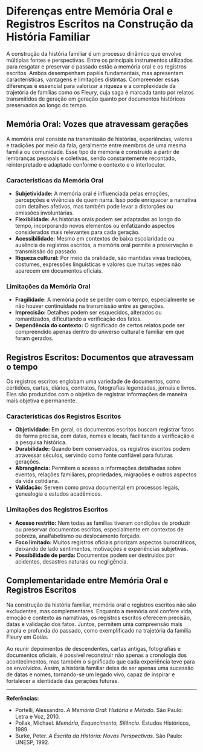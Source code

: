 # Diferenças entre Memória Oral e Registros Escritos na Construção da História Familiar

A construção da história familiar é um processo dinâmico que envolve múltiplas fontes e perspectivas. Entre os principais instrumentos utilizados para resgatar e preservar o passado estão a memória oral e os registros escritos. Ambos desempenham papéis fundamentais, mas apresentam características, vantagens e limitações distintas. Compreender essas diferenças é essencial para valorizar a riqueza e a complexidade da trajetória de famílias como os Fleury, cuja saga é marcada tanto por relatos transmitidos de geração em geração quanto por documentos históricos preservados ao longo do tempo.

## Memória Oral: Vozes que atravessam gerações

A memória oral consiste na transmissão de histórias, experiências, valores e tradições por meio da fala, geralmente entre membros de uma mesma família ou comunidade. Esse tipo de memória é construído a partir de lembranças pessoais e coletivas, sendo constantemente recontado, reinterpretado e adaptado conforme o contexto e o interlocutor.

### Características da Memória Oral

- **Subjetividade:** A memória oral é influenciada pelas emoções, percepções e vivências de quem narra. Isso pode enriquecer a narrativa com detalhes afetivos, mas também pode levar a distorções ou omissões involuntárias.
- **Flexibilidade:** As histórias orais podem ser adaptadas ao longo do tempo, incorporando novos elementos ou enfatizando aspectos considerados mais relevantes para cada geração.
- **Acessibilidade:** Mesmo em contextos de baixa escolaridade ou ausência de registros escritos, a memória oral permite a preservação e transmissão do passado.
- **Riqueza cultural:** Por meio da oralidade, são mantidas vivas tradições, costumes, expressões linguísticas e valores que muitas vezes não aparecem em documentos oficiais.

### Limitações da Memória Oral

- **Fragilidade:** A memória pode se perder com o tempo, especialmente se não houver continuidade na transmissão entre as gerações.
- **Imprecisão:** Detalhes podem ser esquecidos, alterados ou romantizados, dificultando a verificação dos fatos.
- **Dependência do contexto:** O significado de certos relatos pode ser compreendido apenas dentro do universo cultural e familiar em que foram gerados.

## Registros Escritos: Documentos que atravessam o tempo

Os registros escritos englobam uma variedade de documentos, como certidões, cartas, diários, contratos, fotografias legendadas, jornais e livros. Eles são produzidos com o objetivo de registrar informações de maneira mais objetiva e permanente.

### Características dos Registros Escritos

- **Objetividade:** Em geral, os documentos escritos buscam registrar fatos de forma precisa, com datas, nomes e locais, facilitando a verificação e a pesquisa histórica.
- **Durabilidade:** Quando bem conservados, os registros escritos podem atravessar séculos, servindo como fonte confiável para futuras gerações.
- **Abrangência:** Permitem o acesso a informações detalhadas sobre eventos, relações familiares, propriedades, migrações e outros aspectos da vida cotidiana.
- **Validação:** Servem como prova documental em processos legais, genealogia e estudos acadêmicos.

### Limitações dos Registros Escritos

- **Acesso restrito:** Nem todas as famílias tiveram condições de produzir ou preservar documentos escritos, especialmente em contextos de pobreza, analfabetismo ou deslocamento forçado.
- **Foco limitado:** Muitos registros oficiais priorizam aspectos burocráticos, deixando de lado sentimentos, motivações e experiências subjetivas.
- **Possibilidade de perda:** Documentos podem ser destruídos por acidentes, desastres naturais ou negligência.

## Complementaridade entre Memória Oral e Registros Escritos

Na construção da história familiar, memória oral e registros escritos não são excludentes, mas complementares. Enquanto a memória oral confere vida, emoção e contexto às narrativas, os registros escritos oferecem precisão, datas e validação dos fatos. Juntos, permitem uma compreensão mais ampla e profunda do passado, como exemplificado na trajetória da família Fleury em Goiás.

Ao reunir depoimentos de descendentes, cartas antigas, fotografias e documentos oficiais, é possível reconstruir não apenas a cronologia dos acontecimentos, mas também o significado que cada experiência teve para os envolvidos. Assim, a história familiar deixa de ser apenas uma sucessão de datas e nomes, tornando-se um legado vivo, capaz de inspirar e fortalecer a identidade das gerações futuras.

---

**Referências:**

- Portelli, Alessandro. *A Memória Oral: História e Método*. São Paulo: Letra e Voz, 2010.
- Pollak, Michael. *Memória, Esquecimento, Silêncio*. Estudos Históricos, 1989.
- Burke, Peter. *A Escrita da História: Novas Perspectivas*. São Paulo: UNESP, 1992.